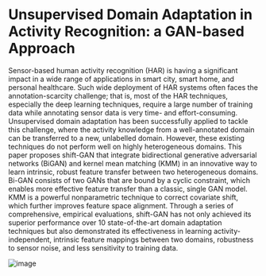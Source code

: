 # Unsupervised Domain Adaptation in Activity Recognition: a GAN-based Approach

Sensor-based human activity recognition (HAR) is having a significant impact in a wide range of applications in smart city, smart home, and personal healthcare. Such wide deployment of HAR
systems often faces the annotation-scarcity challenge; that is, most of the HAR techniques, especially the deep learning techniques, require a large number of training data while annotating sensor data is very time- and effort-consuming. Unsupervised domain adaptation has been successfully applied to tackle this challenge, where the activity knowledge from a well-annotated domain can be transferred to a new,
unlabelled domain. However, these existing techniques do not perform well on highly heterogeneous domains. This paper proposes shift-GAN that integrate bidirectional generative adversarial networks (BiGAN) and kernel mean matching (KMM) in an innovative way to learn intrinsic, robust feature transfer between two heterogeneous domains. Bi-GAN consists of two GANs that are bound by a cyclic constraint,
which enables more effective feature transfer than a classic, single GAN model. KMM is a powerful nonparametric technique to correct covariate shift, which further improves feature space alignment. Through a series of comprehensive, empirical evaluations, shift-GAN has not only achieved its superior performance over 10 state-of-the-art domain adaptation techniques but also demonstrated its effectiveness in learning activity-independent, intrinsic feature mappings between two domains, robustness to sensor noise, and less sensitivity to training data.

![image](https://user-images.githubusercontent.com/35504627/132673359-11bae113-9153-4e81-8a73-a2a453948430.png)
